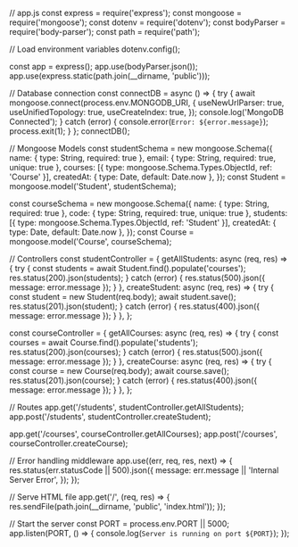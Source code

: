// app.js
const express = require('express');
const mongoose = require('mongoose');
const dotenv = require('dotenv');
const bodyParser = require('body-parser');
const path = require('path');

// Load environment variables
dotenv.config();

const app = express();
app.use(bodyParser.json());
app.use(express.static(path.join(__dirname, 'public')));

// Database connection
const connectDB = async () => {
    try {
        await mongoose.connect(process.env.MONGODB_URI, {
            useNewUrlParser: true,
            useUnifiedTopology: true,
            useCreateIndex: true,
        });
        console.log('MongoDB Connected');
    } catch (error) {
        console.error(`Error: ${error.message}`);
        process.exit(1);
    }
};
connectDB();

// Mongoose Models
const studentSchema = new mongoose.Schema({
    name: { type: String, required: true },
    email: { type: String, required: true, unique: true },
    courses: [{ type: mongoose.Schema.Types.ObjectId, ref: 'Course' }],
    createdAt: { type: Date, default: Date.now },
});
const Student = mongoose.model('Student', studentSchema);

const courseSchema = new mongoose.Schema({
    name: { type: String, required: true },
    code: { type: String, required: true, unique: true },
    students: [{ type: mongoose.Schema.Types.ObjectId, ref: 'Student' }],
    createdAt: { type: Date, default: Date.now },
});
const Course = mongoose.model('Course', courseSchema);

// Controllers
const studentController = {
    getAllStudents: async (req, res) => {
        try {
            const students = await Student.find().populate('courses');
            res.status(200).json(students);
        } catch (error) {
            res.status(500).json({ message: error.message });
        }
    },
    createStudent: async (req, res) => {
        try {
            const student = new Student(req.body);
            await student.save();
            res.status(201).json(student);
        } catch (error) {
            res.status(400).json({ message: error.message });
        }
    },
};

const courseController = {
    getAllCourses: async (req, res) => {
        try {
            const courses = await Course.find().populate('students');
            res.status(200).json(courses);
        } catch (error) {
            res.status(500).json({ message: error.message });
        }
    },
    createCourse: async (req, res) => {
        try {
            const course = new Course(req.body);
            await course.save();
            res.status(201).json(course);
        } catch (error) {
            res.status(400).json({ message: error.message });
        }
    },
};

// Routes
app.get('/students', studentController.getAllStudents);
app.post('/students', studentController.createStudent);

app.get('/courses', courseController.getAllCourses);
app.post('/courses', courseController.createCourse);

// Error handling middleware
app.use((err, req, res, next) => {
    res.status(err.statusCode || 500).json({
        message: err.message || 'Internal Server Error',
    });
});

// Serve HTML file
app.get('/', (req, res) => {
    res.sendFile(path.join(__dirname, 'public', 'index.html'));
});

// Start the server
const PORT = process.env.PORT || 5000;
app.listen(PORT, () => {
    console.log(`Server is running on port ${PORT}`);
});
